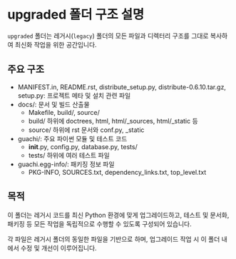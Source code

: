 # upgraded 폴더 구조 설명

`upgraded` 폴더는 레거시(`legacy`) 폴더의 모든 파일과 디렉터리 구조를 그대로 복사하여 최신화 작업을 위한 공간입니다.

## 주요 구조
- MANIFEST.in, README.rst, distribute_setup.py, distribute-0.6.10.tar.gz, setup.py: 프로젝트 메타 및 설치 관련 파일
- docs/: 문서 및 빌드 산출물
  - Makefile, build/, source/
  - build/ 하위에 doctrees, html, html/_sources, html/_static 등
  - source/ 하위에 rst 문서와 conf.py, _static
- guachi/: 주요 파이썬 모듈 및 테스트 코드
  - __init__.py, config.py, database.py, tests/
  - tests/ 하위에 여러 테스트 파일
- guachi.egg-info/: 패키징 정보 파일
  - PKG-INFO, SOURCES.txt, dependency_links.txt, top_level.txt

## 목적
이 폴더는 레거시 코드를 최신 Python 환경에 맞게 업그레이드하고, 테스트 및 문서화, 패키징 등 모든 작업을 독립적으로 수행할 수 있도록 구성되어 있습니다.

각 파일은 레거시 폴더의 동일한 파일을 기반으로 하며, 업그레이드 작업 시 이 폴더 내에서 수정 및 개선이 이루어집니다.
